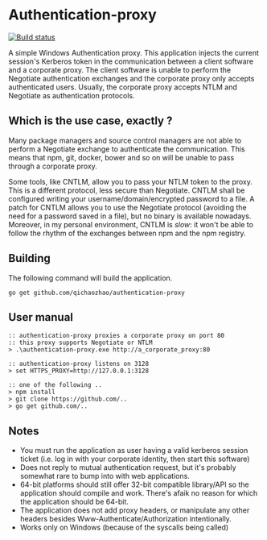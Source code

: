 # Authentication-proxy

[![Build status](https://ci.appveyor.com/api/projects/status/u0tbng5wockjgd97?svg=true)](https://ci.appveyor.com/project/IvoBellinSalarin/authentication-proxy)

A simple Windows Authentication proxy. This application injects the current session's Kerberos token in the communication between a client software and a corporate proxy. The client software is unable to perform the Negotiate authentication exchanges and the corporate proxy only accepts authenticated users. Usually, the corporate proxy accepts NTLM and Negotiate as authentication protocols.

## Which is the use case, exactly ?

Many package managers and source control managers are not able to perform a Negotiate exchange to authenticate the communication. This means that npm, git, docker, bower and so on will be unable to pass through a corporate proxy.

Some tools, like CNTLM, allow you to pass your NTLM token to the proxy. This is a different protocol, less secure than Negotiate. CNTLM shall be configured writing your username/domain/encrypted password to a file.
A patch for CNTLM allows you to use the Negotiate protocol (avoiding the need for a password saved in a file), but no binary is available nowadays. Moreover, in my personal  environment, CNTLM is *slow*: it won't be able to follow the rhythm of the exchanges between npm and the npm registry.

## Building

The following command will build the application.

```
go get github.com/qichaozhao/authentication-proxy
```

## User manual

	:: authentication-proxy proxies a corporate proxy on port 80
	:: this proxy supports Negotiate or NTLM
    > .\authentication-proxy.exe http://a_corporate_proxy:80

    :: authentication-proxy listens on 3128
    > set HTTPS_PROXY=http://127.0.0.1:3128

    :: one of the following ..
    > npm install
    > git clone https://github.com/..
    > go get github.com/..

## Notes

* You must run the application as user having a valid kerberos session ticket (i.e. log in with your corporate identity, then start this software)
* Does not reply to mutual authentication request, but it's probably somewhat rare to bump into with web applications.
* 64-bit platforms should still offer 32-bit compatible library/API so the application should compile and work. There's afaik no reason for which the application should be 64-bit.
* The application does not add proxy headers, or manipulate any other headers besides Www-Authenticate/Authorization intentionally.
* Works only on Windows (because of the syscalls being called)
